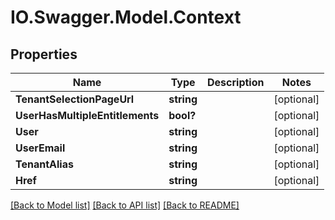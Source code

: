 # IO.Swagger.Model.Context
## Properties

Name | Type | Description | Notes
------------ | ------------- | ------------- | -------------
**TenantSelectionPageUrl** | **string** |  | [optional] 
**UserHasMultipleEntitlements** | **bool?** |  | [optional] 
**User** | **string** |  | [optional] 
**UserEmail** | **string** |  | [optional] 
**TenantAlias** | **string** |  | [optional] 
**Href** | **string** |  | [optional] 

[[Back to Model list]](../README.md#documentation-for-models) [[Back to API list]](../README.md#documentation-for-api-endpoints) [[Back to README]](../README.md)

